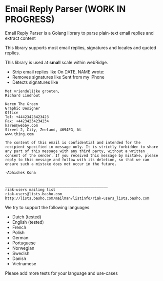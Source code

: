 # Email Reply Parser (WORK IN PROGRESS)
Email Reply Parser is a Golang library to parse plain-text email replies and extract content

This library supports most email replies, signatures and locales and quoted replies.

This library is used at **small** scale within webRidge.

- Strip email replies like On DATE, NAME <EMAIL> wrote:
- Removes signatures like Sent from my iPhone
- Detects signatures like
```
Met vriendelijke groeten,
Richard Lindhout
```

```
Karen The Green
Graphic Designer
Office
Tel: +44423423423423
Fax: +44234234234234
karen@webby.com
Street 2, City, Zeeland, 4694EG, NL
www.thing.com

The content of this email is confidential and intended for the recipient specified in message only. It is strictly forbidden to share any part of this message with any third party, without a written consent of the sender. If you received this message by mistake, please reply to this message and follow with its deletion, so that we can ensure such a mistake does not occur in the future.

```

```
-Abhishek Kona


_______________________________________________
riak-users mailing list
riak-users@lists.basho.com
http://lists.basho.com/mailman/listinfo/riak-users_lists.basho.com
```

We try to support the following languages
- Dutch (tested)
- English (tested)
- French
- Polish
- German
- Portuguese
- Norwegian
- Swedish
- Danish
- Vietnamese


Please add more tests for your language and use-cases 
